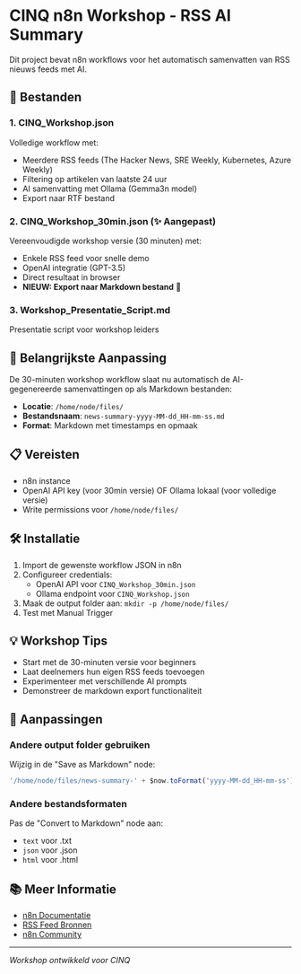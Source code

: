 # CINQ n8n Workshop - RSS AI Summary

Dit project bevat n8n workflows voor het automatisch samenvatten van RSS nieuws feeds met AI.

## 📁 Bestanden

### 1. CINQ_Workshop.json
Volledige workflow met:
- Meerdere RSS feeds (The Hacker News, SRE Weekly, Kubernetes, Azure Weekly)
- Filtering op artikelen van laatste 24 uur
- AI samenvatting met Ollama (Gemma3n model)
- Export naar RTF bestand

### 2. CINQ_Workshop_30min.json (✨ Aangepast)
Vereenvoudigde workshop versie (30 minuten) met:
- Enkele RSS feed voor snelle demo
- OpenAI integratie (GPT-3.5)
- Direct resultaat in browser
- **NIEUW: Export naar Markdown bestand** 📝

### 3. Workshop_Presentatie_Script.md
Presentatie script voor workshop leiders

## 🚀 Belangrijkste Aanpassing

De 30-minuten workshop workflow slaat nu automatisch de AI-gegenereerde samenvattingen op als Markdown bestanden:

- **Locatie**: `/home/node/files/`
- **Bestandsnaam**: `news-summary-yyyy-MM-dd_HH-mm-ss.md`
- **Format**: Markdown met timestamps en opmaak

## 📋 Vereisten

- n8n instance
- OpenAI API key (voor 30min versie) OF Ollama lokaal (voor volledige versie)
- Write permissions voor `/home/node/files/`

## 🛠️ Installatie

1. Import de gewenste workflow JSON in n8n
2. Configureer credentials:
   - OpenAI API voor `CINQ_Workshop_30min.json`
   - Ollama endpoint voor `CINQ_Workshop.json`
3. Maak de output folder aan: `mkdir -p /home/node/files/`
4. Test met Manual Trigger

## 💡 Workshop Tips

- Start met de 30-minuten versie voor beginners
- Laat deelnemers hun eigen RSS feeds toevoegen
- Experimenteer met verschillende AI prompts
- Demonstreer de markdown export functionaliteit

## 🔧 Aanpassingen

### Andere output folder gebruiken
Wijzig in de "Save as Markdown" node:
```javascript
'/home/node/files/news-summary-' + $now.toFormat('yyyy-MM-dd_HH-mm-ss') + '.md'
```

### Andere bestandsformaten
Pas de "Convert to Markdown" node aan:
- `text` voor .txt
- `json` voor .json
- `html` voor .html

## 📚 Meer Informatie

- [n8n Documentatie](https://docs.n8n.io)
- [RSS Feed Bronnen](https://github.com/plenaryapp/awesome-rss-feeds)
- [n8n Community](https://community.n8n.io)

---
*Workshop ontwikkeld voor CINQ*